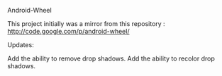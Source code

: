 Android-Wheel

This project initially was a mirror from this repository :
http://code.google.com/p/android-wheel/

Updates:

Add the ability to remove drop shadows. 
Add the ability to recolor drop shadows.


